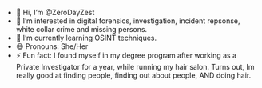 - 👋 Hi, I’m @ZeroDayZest
- 👀 I’m interested in digital forensics, investigation, incident repsonse, white collar crime and missing persons. 
- 🌱 I’m currently learning OSINT techniques.
- 😄 Pronouns: She/Her
- ⚡ Fun fact: I found myself in my degree program after working as a Private Investigator for a year, while running my hair salon. Turns out, Im really good at finding people, 
 finding out about people, AND doing hair. 

<!---
ZeroDayZest/ZeroDayZest is a ✨ special ✨ repository because its `README.md` (this file) appears on your GitHub profile.
You can click the Preview link to take a look at your changes.
--->
